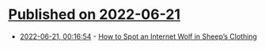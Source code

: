 # [Published on 2022-06-21](index.md)

* [2022-06-21, 00:16:54](https://news.ycombinator.com/item?id=31818054) - [How to Spot an Internet Wolf in Sheep’s Clothing](https://cryptofireside.com/how-to-spot-an-internet-wolf-in-sheeps-clothing-1f27fe18824a)
